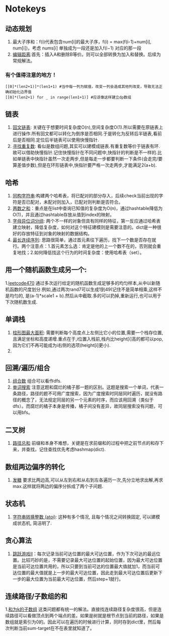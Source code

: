 # Notekeys

## 动态规划
1. 最大子序和：f(i)代表包含num[i]的最大子序，f(i) = max(f(i-1)+num[i], num[i])，考虑 nums[i] 单独成为一段还是加入f(i−1) 对应的那一段
2. [编辑距离](https://leetcode-cn.com/problems/edit-distance/submissions/):首先：插入A和删除B等价。则可以全部转换为加入和替换。后续为常规解法。

### 有个值得注意的地方！
~~~
[[0]*(len2+1)]*(len1+1) #当中每一列为赋值，改变一列会造成其他列改变，导致无法正确初始化边界值
[[0]*(len2+1) for _ in range(len1+1)] #应该像这样建立dp数组
~~~

## 链表
1. [回文链表](https://leetcode-cn.com/problems/palindrome-linked-list/): 关键在于想要时间复杂度O(n),空间复杂度O(1).所以需要在原链表上进行操作.所有回文都可以转化为倒序是否相同.于是转化为反转后半链表,看前后是否相同.定位后半链表可以使用快慢指针.
2. [寻找重复数](https://leetcode-cn.com/problems/find-the-duplicate-number/): 看似是数组问题,其实可以建模成链表.有重复数等价于链表有环.故可以借助快慢指针.记住快慢指针在不同问题中,快指针的判断是不一样的.比如单链表中快指针虽然一次走两步,但是每走一步都要判断一下条件(会走完/要算差值步数),但是在环形链表中,快指针要严格一次走两步,才能满足2(a+b).


## 哈希
1. [同构字符串](https://leetcode-cn.com/problems/isomorphic-strings/):构建两个哈希表，将已配对的部分存入，后续check当前出现的字符是否已配对，未配对则加入，已配对则判断是否符合。
2. [两数之和](https://leetcode.cn/problems/two-sum/)：重点是在list中查询已知值的复杂度为O(n)，通过hashtable降低为O(1)，并且通过hashtable存放从值到index的映射。
3. [字母异位词分组](https://leetcode.cn/problems/group-anagrams/description/?envType=study-plan-v2&envId=top-100-liked): 两个不一样的对象但具有同样的特征，第一反应通过哈希表建立映射，降低复杂度，如何对这个特征建模则是需要注意的。dict是一种很好的存放特征到对象的映射的数据结构。
4. [最长连续序列](https://leetcode.cn/problems/longest-consecutive-sequence/description/?envType=study-plan-v2&envId=top-100-liked): 思路很简单，通过首元素往下遍历，找下一个数是否存在就行。两个注意点：1.首元素怎么选：肯定是他的上一个数不在的，否则就会重复地找；2.如何降低找这个行为的时间复杂度：使用哈希表（set）。

## 用一个随机函数生成另一个:
1.[leetcode470](https://leetcode-cn.com/problems/implement-rand10-using-rand7/submissions/)
通过多次运行给定的随机函数生成足够多的均匀样本,从中以新随机函数的尺度划分.例如,通过两次rand7可以生成1到49(记住不是简单相乘,这样不是均匀的, 是(a-1)*scale1 + b).然后从中截取.多的可以扔掉,重新运行,也可以用于下次随机数生成.

## 单调栈
1. [柱形图最大面积](https://leetcode-cn.com/problems/largest-rectangle-in-histogram/): 需要判断每个高度点上左侧比它小的位置,需要一个栈存位置, 且满足坐标和高度递增.重点在于,i位置入栈前,栈内比height[i]高的都可以pop,因为它们不再可能成为i右侧的选项(height[i]更小).
2. 


## 回溯/遍历/组合
1. [组合数](https://leetcode-cn.com/problems/combination-sum-iii/submissions/) 组合可以看作dfs.
2. [单词搜索](https://leetcode.cn/problems/word-search/description/?envType=study-plan-v2&envId=top-100-liked) 注意这题和腐烂的橘子那一题的区别。这题是搜索一个单词，代表一条路径，路径的题不可用广度搜索，因为广度搜索时同层同时遍历，就没有路径的概念了，无法规定同层的另一个元素的时序，而应该用回溯（类似于dfs）。而腐烂的橘子本身是传播，橘子间没有差异，故同层搜索没有问题，可以用bfs。


## 二叉树
1. [路径总和](https://leetcode.cn/problems/path-sum-iii/submissions/507317100/?envType=study-plan-v2&envId=top-100-liked) 前缀和本身不难想，关键是在求前缀和的过程中把之前节点的和存下来，并查找，记住查找优先考虑hashmap(dict).


## 数组两边偏序的转化
1. [发糖](https://leetcode-cn.com/problems/candy/submissions/)  要求比两边高,可以从左到右和从右到左各遍历一次,先分立地求出解,再求max.这样就将两边的偏序分拆成了两个子问题.


## 状态机
1. [字符串转换整数 (atoi)](https://leetcode-cn.com/problems/string-to-integer-atoi/): 这种有多个情况, 且每个情况之间转换固定, 可以建模成状态机, 简洁明了.

## 贪心算法
1. [跳跃游戏II](https://leetcode.cn/problems/jump-game-ii/solutions/230241/tiao-yue-you-xi-ii-by-leetcode-solution/?envType=study-plan-v2&envId=top-100-liked)：每次记录当前可达位置的最大可达位置，作为下次可达的最远位置。比较巧妙的是，不需要记录最大可达位置的起始位置，因为最大可达位置是当前可达位置共用的，所以只要到当前可达的位置最大值就加1，而当前可达位置的最大值就是上一步的最大可达位置，因此走到最大可达位置后更新下一步的最大位置为当前最大可达位置，然后step+1就行。

## 连续路径/子数组的和
1.[和为k的子数组](https://leetcode.cn/problems/subarray-sum-equals-k/description/?envType=study-plan-v2&envId=top-100-liked) 这类问题都有统一的解法。直接找连续路径复杂度很高，但是连续路径可以看做顶点到两个端点的差。如果是树就是根节点到当前的路径，如果是数组就是索引为0的。因此可以在遍历的时候进行计算，同时存到dict里，然后每次判断当前sum-target在不在表里就知道了。
